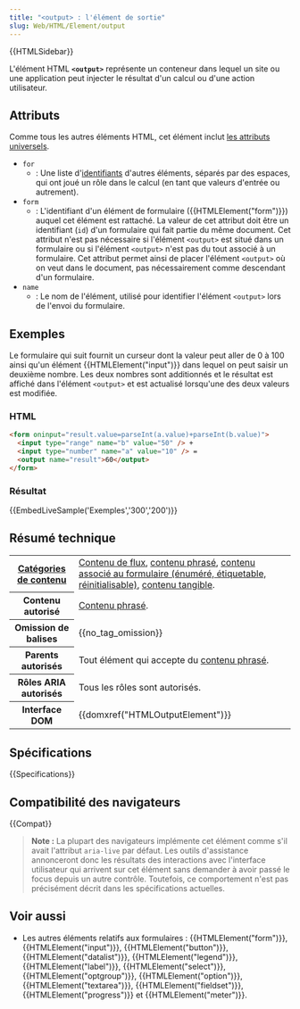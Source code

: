 ```yaml
---
title: "<output> : l'élément de sortie"
slug: Web/HTML/Element/output
---
```


{{HTMLSidebar}}

L'élément HTML **`<output>`** représente un conteneur dans lequel un site ou une application peut injecter le résultat d'un calcul ou d'une action utilisateur.

## Attributs

Comme tous les autres éléments HTML, cet élément inclut [les attributs universels](/fr/docs/Web/HTML/Attributs_universels).

- `for`
  - : Une liste d'[identifiants](/fr/docs/Web/HTML/Attributs_universels/id) d'autres éléments, séparés par des espaces, qui ont joué un rôle dans le calcul (en tant que valeurs d'entrée ou autrement).
- `form`
  - : L'identifiant d'un élément de formulaire ({{HTMLElement("form")}}) auquel cet élément est rattaché. La valeur de cet attribut doit être un identifiant (`id`) d'un formulaire qui fait partie du même document. Cet attribut n'est pas nécessaire si l'élément `<output>` est situé dans un formulaire ou si l'élément `<output>` n'est pas du tout associé à un formulaire. Cet attribut permet ainsi de placer l'élément `<output>` où on veut dans le document, pas nécessairement comme descendant d'un formulaire.
- `name`
  - : Le nom de l'élément, utilisé pour identifier l'élément `<output>` lors de l'envoi du formulaire.

## Exemples

Le formulaire qui suit fournit un curseur dont la valeur peut aller de 0 à 100 ainsi qu'un élément {{HTMLElement("input")}} dans lequel on peut saisir un deuxième nombre. Les deux nombres sont additionnés et le résultat est affiché dans l'élément `<output>` et est actualisé lorsqu'une des deux valeurs est modifiée.

### HTML

```html
<form oninput="result.value=parseInt(a.value)+parseInt(b.value)">
  <input type="range" name="b" value="50" /> +
  <input type="number" name="a" value="10" /> =
  <output name="result">60</output>
</form>
```

### Résultat

{{EmbedLiveSample('Exemples','300','200')}}

## Résumé technique

<table class="properties">
  <tbody>
    <tr>
      <th scope="row">
        <a href="/fr/docs/Web/HTML/Catégorie_de_contenu"
          >Catégories de contenu</a
        >
      </th>
      <td>
        <a href="/fr/docs/Web/HTML/Catégorie_de_contenu#Contenu_de_flux"
          >Contenu de flux</a
        >,
        <a href="/fr/docs/Web/HTML/Catégorie_de_contenu#Contenu_phrasé"
          >contenu phrasé</a
        >,
        <a
          href="/fr/docs/Web/HTML/Catégorie_de_contenu#Contenu_associé_aux_formulaires"
          >contenu associé au formulaire (énuméré, étiquetable,
          réinitialisable)</a
        >,
        <a href="/fr/docs/Web/HTML/Catégorie_de_contenu#Contenu_tangible"
          >contenu tangible</a
        >.
      </td>
    </tr>
    <tr>
      <th scope="row">Contenu autorisé</th>
      <td>
        <a href="/fr/docs/Web/HTML/Catégorie_de_contenu#Contenu_phrasé"
          >Contenu phrasé</a
        >.
      </td>
    </tr>
    <tr>
      <th scope="row">Omission de balises</th>
      <td>{{no_tag_omission}}</td>
    </tr>
    <tr>
      <th scope="row">Parents autorisés</th>
      <td>
        Tout élément qui accepte du
        <a href="/fr/docs/Web/HTML/Catégorie_de_contenu#Contenu_phrasé"
          >contenu phrasé</a
        >.
      </td>
    </tr>
    <tr>
      <th scope="row">Rôles ARIA autorisés</th>
      <td>Tous les rôles sont autorisés.</td>
    </tr>
    <tr>
      <th scope="row">Interface DOM</th>
      <td>{{domxref("HTMLOutputElement")}}</td>
    </tr>
  </tbody>
</table>

## Spécifications

{{Specifications}}

## Compatibilité des navigateurs

{{Compat}}

> **Note :** La plupart des navigateurs implémente cet élément comme s'il avait l'attribut `aria-live` par défaut. Les outils d'assistance annonceront donc les résultats des interactions avec l'interface utilisateur qui arrivent sur cet élément sans demander à avoir passé le focus depuis un autre contrôle. Toutefois, ce comportement n'est pas précisément décrit dans les spécifications actuelles.

## Voir aussi

- Les autres éléments relatifs aux formulaires : {{HTMLElement("form")}}, {{HTMLElement("input")}}, {{HTMLElement("button")}}, {{HTMLElement("datalist")}}, {{HTMLElement("legend")}}, {{HTMLElement("label")}}, {{HTMLElement("select")}}, {{HTMLElement("optgroup")}}, {{HTMLElement("option")}}, {{HTMLElement("textarea")}}, {{HTMLElement("fieldset")}}, {{HTMLElement("progress")}} et {{HTMLElement("meter")}}.

